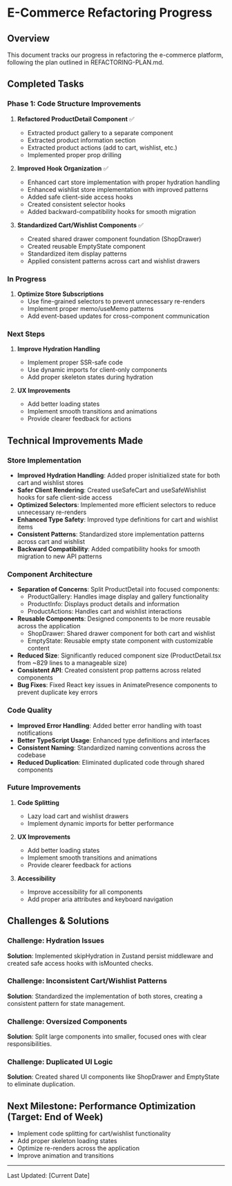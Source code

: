 # E-Commerce Refactoring Progress

## Overview

This document tracks our progress in refactoring the e-commerce platform, following the plan outlined in REFACTORING-PLAN.md.

## Completed Tasks

### Phase 1: Code Structure Improvements

1. **Refactored ProductDetail Component** ✅
   - Extracted product gallery to a separate component
   - Extracted product information section
   - Extracted product actions (add to cart, wishlist, etc.)
   - Implemented proper prop drilling

2. **Improved Hook Organization** ✅
   - Enhanced cart store implementation with proper hydration handling
   - Enhanced wishlist store implementation with improved patterns
   - Added safe client-side access hooks
   - Created consistent selector hooks
   - Added backward-compatibility hooks for smooth migration

3. **Standardized Cart/Wishlist Components** ✅
   - Created shared drawer component foundation (ShopDrawer)
   - Created reusable EmptyState component
   - Standardized item display patterns
   - Applied consistent patterns across cart and wishlist drawers

### In Progress

1. **Optimize Store Subscriptions**
   - Use fine-grained selectors to prevent unnecessary re-renders
   - Implement proper memo/useMemo patterns
   - Add event-based updates for cross-component communication

### Next Steps

1. **Improve Hydration Handling**
   - Implement proper SSR-safe code
   - Use dynamic imports for client-only components
   - Add proper skeleton states during hydration

2. **UX Improvements**
   - Add better loading states
   - Implement smooth transitions and animations
   - Provide clearer feedback for actions

## Technical Improvements Made

### Store Implementation

- **Improved Hydration Handling**: Added proper isInitialized state for both cart and wishlist stores
- **Safer Client Rendering**: Created useSafeCart and useSafeWishlist hooks for safe client-side access
- **Optimized Selectors**: Implemented more efficient selectors to reduce unnecessary re-renders
- **Enhanced Type Safety**: Improved type definitions for cart and wishlist items
- **Consistent Patterns**: Standardized store implementation patterns across cart and wishlist
- **Backward Compatibility**: Added compatibility hooks for smooth migration to new API patterns

### Component Architecture

- **Separation of Concerns**: Split ProductDetail into focused components:
  - ProductGallery: Handles image display and gallery functionality
  - ProductInfo: Displays product details and information
  - ProductActions: Handles cart and wishlist interactions
- **Reusable Components**: Designed components to be more reusable across the application
  - ShopDrawer: Shared drawer component for both cart and wishlist
  - EmptyState: Reusable empty state component with customizable content
- **Reduced Size**: Significantly reduced component size (ProductDetail.tsx from ~829 lines to a manageable size)
- **Consistent API**: Created consistent prop patterns across related components
- **Bug Fixes**: Fixed React key issues in AnimatePresence components to prevent duplicate key errors

### Code Quality

- **Improved Error Handling**: Added better error handling with toast notifications
- **Better TypeScript Usage**: Enhanced type definitions and interfaces
- **Consistent Naming**: Standardized naming conventions across the codebase
- **Reduced Duplication**: Eliminated duplicated code through shared components

### Future Improvements

1. **Code Splitting**
   - Lazy load cart and wishlist drawers
   - Implement dynamic imports for better performance

2. **UX Improvements**
   - Add better loading states
   - Implement smooth transitions and animations
   - Provide clearer feedback for actions

3. **Accessibility**
   - Improve accessibility for all components
   - Add proper aria attributes and keyboard navigation

## Challenges & Solutions

### Challenge: Hydration Issues
**Solution**: Implemented skipHydration in Zustand persist middleware and created safe access hooks with isMounted checks.

### Challenge: Inconsistent Cart/Wishlist Patterns
**Solution**: Standardized the implementation of both stores, creating a consistent pattern for state management.

### Challenge: Oversized Components
**Solution**: Split large components into smaller, focused ones with clear responsibilities.

### Challenge: Duplicated UI Logic
**Solution**: Created shared UI components like ShopDrawer and EmptyState to eliminate duplication.

## Next Milestone: Performance Optimization (Target: End of Week)

- Implement code splitting for cart/wishlist functionality
- Add proper skeleton loading states
- Optimize re-renders across the application
- Improve animation and transitions

---

Last Updated: [Current Date] 